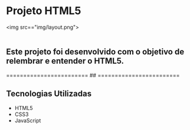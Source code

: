 # Projeto HTML5

<img src=="img/layout.png">
</br></br>

## Este projeto foi desenvolvido com o objetivo de relembrar e entender o HTML5.

======================== ## ========================

## Tecnologias Utilizadas

- HTML5
- CSS3
- JavaScript
